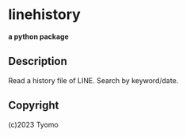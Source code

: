 # linehistory

**a python package**

## Description

Read a history file of LINE.
Search by keyword/date.

## Copyright

(c)2023 Tyomo